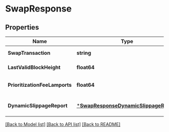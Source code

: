 # SwapResponse

## Properties
Name | Type | Description | Notes
------------ | ------------- | ------------- | -------------
**SwapTransaction** | **string** |  | [default to null]
**LastValidBlockHeight** | **float64** |  | [default to null]
**PrioritizationFeeLamports** | **float64** |  | [optional] [default to null]
**DynamicSlippageReport** | [***SwapResponseDynamicSlippageReport**](SwapResponse_dynamicSlippageReport.md) |  | [optional] [default to null]

[[Back to Model list]](../README.md#documentation-for-models) [[Back to API list]](../README.md#documentation-for-api-endpoints) [[Back to README]](../README.md)

